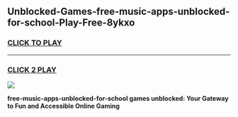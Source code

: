 
## Unblocked-Games-free-music-apps-unblocked-for-school-Play-Free-8ykxo
<h3>
<a href="https://premium76.site?title=free-music-apps-unblocked-for-school&ref=23A">CLICK TO PLAY</a></h3>
<hr>

<h3>
<a href="https://premium76.site?title=free-music-apps-unblocked-for-school&ref=23A">CLICK 2 PLAY</a>
  
</h3>

<a href="https://premium76.site?title=free-music-apps-unblocked-for-school&ref=23A"><img src="https://clearcache.store/games.png"></a>


**free-music-apps-unblocked-for-school games unblocked: Your Gateway to Fun and Accessible Online Gaming**
